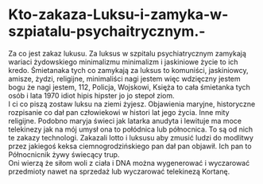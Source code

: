 # Kto-zakaza-Luksu-i-zamyka-w-szpiatalu-psychaitrycznym.-
Za co jest zakaz lukusu.
Za luksus w szpitalu psychiatrycznym zamykają wariaci żydowskiego minimalizmu minimalizm i jaskiniowe życie to ich kredo. Śmietanaka tych co zamykają za luksus to komuniści, jaskiniowcy, amisze, żydzi, religijne, minimaliści nagi jestem więc wdzięczny jestem bogu że nagi jestem, 112, Policja, Wojskowi, Księża to cała śmietanka tych osób i lata 1970 idiot hipis hipster jo jo stepoł ziom.    
I ci co piszą zostaw luksu na ziemi żyjesz. Objawienia maryjne, historyczne rozpisanie co dał pan człowiekowi w histori lat jego życia. Inne mity religijne. 
Podobno maryja świeci jak latarka anudyta i lewituje ma moce telekinezy jak na mój umysł ona to połódnica lub północnica. To są od nich te zakazy technologi. 
Zakazali lotto i luksusu aby zmusić ludzi do modlitwy przez jakiegoś keksa ciemnogrodzińskiego pan dał pan objawił. Ich pan to Północnicnik żywy świecący trup.    
Oni wierzą że siłom woli z ciała i DNA można wygenerować i wyczarować przedmioty nawet na sprzedaż lub wyczarować telekinezą Kortanę. 
